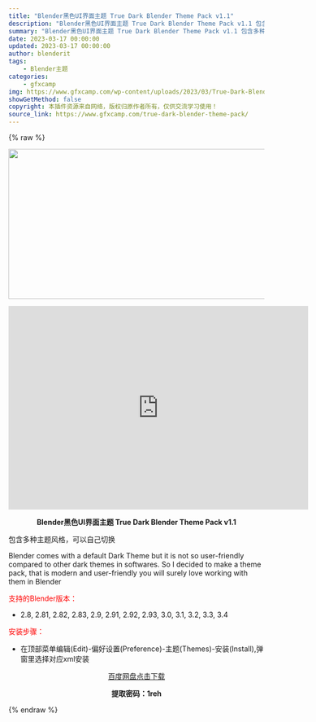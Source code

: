 ```yaml
---
title: "Blender黑色UI界面主题 True Dark Blender Theme Pack v1.1"
description: "Blender黑色UI界面主题 True Dark Blender Theme Pack v1.1 包含多种主题风格，可以自己切换 Blender comes with a default Dark ..."
summary: "Blender黑色UI界面主题 True Dark Blender Theme Pack v1.1 包含多种主题风格，可以自己切换 Blender comes with a default Dark ..."
date: 2023-03-17 00:00:00
updated: 2023-03-17 00:00:00
author: blenderit
tags: 
    - Blender主题
categories:
    - gfxcamp
img: https://www.gfxcamp.com/wp-content/uploads/2023/03/True-Dark-Blender-Themes-Pack.jpg
showGetMethod: false
copyright: 本插件资源来自网络，版权归原作者所有，仅供交流学习使用！
source_link: https://www.gfxcamp.com/true-dark-blender-theme-pack/
---
```


{% raw %}
<div><p><img decoding="async" class="aligncenter size-full wp-image-110743" src="https://www.gfxcamp.com/wp-content/uploads/2023/03/True-Dark-Blender-Themes-Pack.jpg" data-src="https://www.gfxcamp.com/wp-content/uploads/2023/03/True-Dark-Blender-Themes-Pack.jpg" alt="" width="590" height="295" data-srcset="https://www.gfxcamp.com/wp-content/uploads/2023/03/True-Dark-Blender-Themes-Pack.jpg 590w, https://www.gfxcamp.com/wp-content/uploads/2023/03/True-Dark-Blender-Themes-Pack-150x75.jpg 150w" data-sizes="(max-width: 590px) 100vw, 590px"></p><p style="text-align: center;"><iframe loading="lazy" src="https://player.youku.com/embed/XNTk1MTA5ODc5Mg==" width="590" height="400" frameborder="0" allowfullscreen="allowfullscreen" data-mce-fragment="1"></iframe></p><p style="text-align: center;"><strong>Blender黑色UI界面主题 True Dark Blender Theme Pack v1.1</strong></p><p>包含多种主题风格，可以自己切换</p><p>Blender comes with a default Dark Theme but it is not so user-friendly compared to other dark themes in softwares. So I decided to make a theme pack, that is modern and user-friendly you will surely love working with them in Blender</p><p style="text-align: left;"><span style="color: #ff0000;">支持的Blender版本：</span></p><ul>
<li style="text-align: left;">2.8, 2.81, 2.82, 2.83, 2.9, 2.91, 2.92, 2.93, 3.0, 3.1, 3.2, 3.3, 3.4</li>
</ul><p style="text-align: left;"><span style="color: #ff0000;">安装步骤：</span></p><ul>
<li>在顶部菜单编辑(Edit)-偏好设置(Preference)-主题(Themes)-安装(Install),弹窗里选择对应xml安装</li>
</ul><p style="text-align: center;"><a class="maxbutton-3 maxbutton maxbutton-baidu" target="_blank" rel="noopener" href="https://pan.baidu.com/s/1UJxmEy4osEjZdZwcjKVeGg?pwd=1reh"><span class="mb-text">百度网盘点击下载</span></a></p><p style="text-align: center;"><strong>提取密码：1reh</strong></p></div>
<div style="display: none">gfxcamp</div>
{% endraw %}